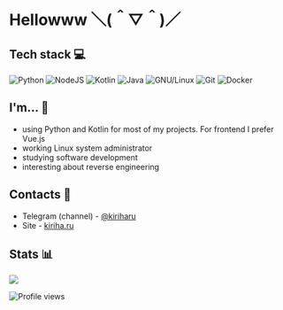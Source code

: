 # Hellowww ＼(＾▽＾)／

## Tech stack 💻
![Python](https://img.shields.io/badge/-Python-3572a5?style=flat-square&logo=python&logoColor=white) 
![NodeJS](https://img.shields.io/badge/-Node.JS-026E00?style=flat-square&logo=node.js&logoColor=white) 
![Kotlin](https://img.shields.io/badge/-Kotlin-964b00?style=flat-square&logo=kotlin&logoColor=white)
![Java](https://img.shields.io/badge/-Java-ffbf00?style=flat-square&logo=java&logoColor=white)
![GNU/Linux](https://img.shields.io/badge/-GNU/Linux-1793D1?style=flat-square&logo=linux&logoColor=white) 
![Git](https://img.shields.io/badge/-Git-F44D27?style=flat-square&logo=git&logoColor=white) 
![Docker](https://img.shields.io/badge/-Docker-24B8EB?style=flat-square&logo=docker&logoColor=white) 

## I'm... 👨
* using Python and Kotlin for most of my projects. For frontend I prefer Vue.js
* working Linux system administrator
* studying software development
* interesting about reverse engineering

## Contacts 💭
* Telegram (channel) - [@kiriharu](https://t.me/kiriharu)
* Site - [kiriha.ru](https://kiriha.ru)

## Stats 📊
<img src="https://github-readme-stats.vercel.app/api?username=kiriharu&show_icons=true&count_private=true">

![Profile views](https://gpvc.arturio.dev/kiriharu)
